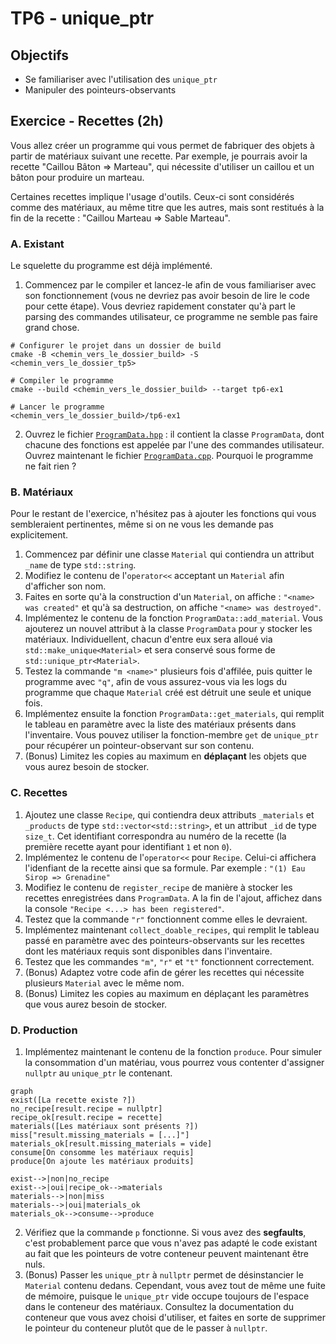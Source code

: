 # TP6 - unique_ptr

## Objectifs

- Se familiariser avec l'utilisation des `unique_ptr`
- Manipuler des pointeurs-observants

## Exercice - Recettes (2h)

Vous allez créer un programme qui vous permet de fabriquer des objets à partir de matériaux suivant une recette.
Par exemple, je pourrais avoir la recette "Caillou Bâton => Marteau", qui nécessite d'utiliser un caillou et un bâton pour produire un marteau.

Certaines recettes implique l'usage d'outils.
Ceux-ci sont considérés comme des matériaux, au même titre que les autres, mais sont restitués à la fin de la recette : "Caillou Marteau => Sable Marteau".

### A. Existant

Le squelette du programme est déjà implémenté.

1. Commencez par le compiler et lancez-le afin de vous familiariser avec son fonctionnement (vous ne devriez pas avoir besoin de lire le code pour cette étape).
Vous devriez rapidement constater qu'à part le parsing des commandes utilisateur, ce programme ne semble pas faire grand chose.

```b
# Configurer le projet dans un dossier de build
cmake -B <chemin_vers_le_dossier_build> -S <chemin_vers_le_dossier_tp5>

# Compiler le programme
cmake --build <chemin_vers_le_dossier_build> --target tp6-ex1

# Lancer le programme
<chemin_vers_le_dossier_build>/tp6-ex1
```

2. Ouvrez le fichier [`ProgramData.hpp`](./1-recipes/ProgramData.hpp) : il contient la classe `ProgramData`, dont chacune des fonctions est appelée par l'une des commandes utilisateur.
Ouvrez maintenant le fichier [`ProgramData.cpp`](./1-recipes/ProgramData.cpp).
Pourquoi le programme ne fait rien ?

### B. Matériaux

Pour le restant de l'exercice, n'hésitez pas à ajouter les fonctions qui vous sembleraient pertinentes, même si on ne vous les demande pas explicitement.

1. Commencez par définir une classe `Material` qui contiendra un attribut `_name` de type `std::string`.
2. Modifiez le contenu de l'`operator<<` acceptant un `Material` afin d'afficher son nom.
3. Faites en sorte qu'à la construction d'un `Material`, on affiche : `"<name> was created"` et qu'à sa destruction, on affiche `"<name> was destroyed"`.
4. Implémentez le contenu de la fonction `ProgramData::add_material`.
Vous ajouterez un nouvel attribut à la classe `ProgramData` pour y stocker les matériaux.
Individuellent, chacun d'entre eux sera alloué via `std::make_unique<Material>` et sera conservé sous forme de `std::unique_ptr<Material>`.
5. Testez la commande `"m <name>"` plusieurs fois d'affilée, puis quitter le programme avec `"q"`, afin de vous assurez-vous via les logs du programme que chaque `Material` créé est détruit une seule et unique fois.
6. Implémentez ensuite la fonction `ProgramData::get_materials`, qui remplit le tableau en paramètre avec la liste des matériaux présents dans l'inventaire.
Vous pouvez utiliser la fonction-membre `get` de `unique_ptr` pour récupérer un pointeur-observant sur son contenu.
7. (Bonus) Limitez les copies au maximum en **déplaçant** les objets que vous aurez besoin de stocker.

### C. Recettes

1. Ajoutez une classe `Recipe`, qui contiendra deux attributs `_materials` et `_products` de type `std::vector<std::string>`, et un attribut `_id` de type `size_t`.
Cet identifiant correspondra au numéro de la recette (la première recette ayant pour identifiant `1` et non `0`).
2. Implémentez le contenu de l'`operator<<` pour `Recipe`. Celui-ci affichera l'idenfiant de la recette ainsi que sa formule.
Par exemple : `"(1) Eau Sirop => Grenadine"`
3. Modifiez le contenu de `register_recipe` de manière à stocker les recettes enregistrées dans `ProgramData`.
A la fin de l'ajout, affichez dans la console `"Recipe <...> has been registered"`.
4. Testez que la commande `"r"` fonctionnent comme elles le devraient.
5. Implémentez maintenant `collect_doable_recipes`, qui remplit le tableau passé en paramètre avec des pointeurs-observants sur les recettes dont les matériaux requis sont disponibles dans l'inventaire.
6. Testez que les commandes `"m"`, `"r"` et `"t"` fonctionnent correctement.
7. (Bonus) Adaptez votre code afin de gérer les recettes qui nécessite plusieurs `Material` avec le même nom.
8. (Bonus) Limitez les copies au maximum en déplaçant les paramètres que vous aurez besoin de stocker.

### D. Production

1. Implémentez maintenant le contenu de la fonction `produce`.
Pour simuler la consommation d'un matériau, vous pourrez vous contenter d'assigner `nullptr` au `unique_ptr` le contenant.
```mermaid
graph
exist([La recette existe ?])
no_recipe[result.recipe = nullptr]
recipe_ok[result.recipe = recette]
materials([Les matériaux sont présents ?])
miss["result.missing_materials = [...]"]
materials_ok[result.missing_materials = vide]
consume[On consomme les matériaux requis]
produce[On ajoute les matériaux produits]

exist-->|non|no_recipe
exist-->|oui|recipe_ok-->materials
materials-->|non|miss
materials-->|oui|materials_ok
materials_ok-->consume-->produce
```

2. Vérifiez que la commande `p` fonctionne.
Si vous avez des **segfaults**, c'est probablement parce que vous n'avez pas adapté le code existant au fait que les pointeurs de votre conteneur peuvent maintenant être nuls.
3. (Bonus) Passer les `unique_ptr` à `nullptr` permet de désinstancier le `Material` contenu dedans.
Cependant, vous avez tout de même une fuite de mémoire, puisque le `unique_ptr` vide occupe toujours de l'espace dans le conteneur des matériaux.
Consultez la documentation du conteneur que vous avez choisi d'utiliser, et faites en sorte de supprimer le pointeur du conteneur plutôt que de le passer à `nullptr`.
